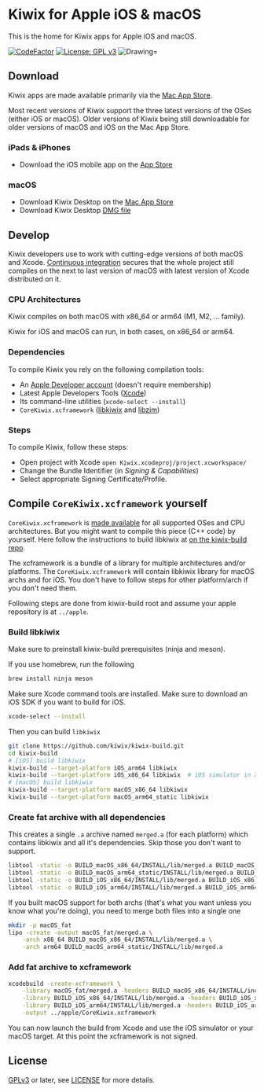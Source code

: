 # Kiwix for Apple iOS & macOS

This is the home for Kiwix apps for Apple iOS and macOS.

[![CodeFactor](https://www.codefactor.io/repository/github/kiwix/apple/badge)](https://www.codefactor.io/repository/github/kiwix/apple)
[![License: GPL v3](https://img.shields.io/badge/License-GPLv3-blue.svg)](https://www.gnu.org/licenses/gpl-3.0)
<img src="https://img.shields.io/badge/Swift-5.2-orange.svg" alt="Drawing="/>

## Download

Kiwix apps are made available primarily via the [Mac App
Store](https://macos.kiwix.org).

Most recent versions of Kiwix support the three latest versions of the
OSes (either iOS or macOS). Older versions of Kiwix being still
downloadable for older versions of macOS and iOS on the Mac App Store.

### iPads & iPhones ###
- Download the iOS mobile app on the [App Store](https://ios.kiwix.org)

### macOS ###
- Download Kiwix Desktop on the [Mac App Store](https://macos.kiwix.org)
- Download Kiwix Desktop [DMG file](https://download.kiwix.org/release/kiwix-desktop-macos/kiwix-desktop-macos.dmg)

## Develop

Kiwix developers use to work with cutting-edge versions of both macOS
and Xcode. [Continuous
integration](https://en.wikipedia.org/wiki/Continuous_integration)
secures that the whole project still compiles on the next to last
version of macOS with latest version of Xcode distributed on it.

### CPU Architectures

Kiwix compiles on both macOS with x86_64 or arm64 (M1, M2, ... family).

Kiwix for iOS and macOS can run, in both cases, on x86_64 or arm64.

### Dependencies

To compile Kiwix you rely on the following compilation tools:
* An [Apple Developer account](https://developer.apple.com) (doesn't require membership)
* Latest Apple Developers Tools ([Xcode](https://developer.apple.com/xcode/))
* Its command-line utilities (`xcode-select --install`)
* `CoreKiwix.xcframework` ([libkiwix](https://github.com/kiwix/libkiwix) and [libzim](https://github.com/openzim/libzim))

### Steps

To compile Kiwix, follow these steps:
* Open project with Xcode `open Kiwix.xcodeproj/project.xcworkspace/`
* Change the Bundle Identifier (in *Signing & Capabilities*)
* Select appropriate Signing Certificate/Profile.

## Compile `CoreKiwix.xcframework` yourself

`CoreKiwix.xcframework` is [made
available](https://dev.kiwix.org/apple/CoreKiwix.xcframework.zip) for
all supported OSes and CPU architectures. But you might want to
compile this piece (C++ code) by yourself. Here follow the
instructions to build libkiwix at [on the kiwix-build
repo](https://github.com/kiwix/kiwix-build).

The xcframework is a bundle of a library for multiple architectures
and/or platforms. The `CoreKiwix.xcframework` will contain libkiwix
library for macOS archs and for iOS. You don't have to follow steps
for other platform/arch if you don't need them.

Following steps are done from kiwix-build root and assume your apple
repository is at `../apple`.

### Build libkiwix

Make sure to preinstall kiwix-build prerequisites (ninja and meson).

If you use homebrew, run the following

```sh
brew install ninja meson
```

Make sure Xcode command tools are installed. Make sure to download an
iOS SDK if you want to build for iOS.

```sh
xcode-select --install
```

Then you can build `libkiwix` 

```sh
git clone https://github.com/kiwix/kiwix-build.git
cd kiwix-build
# [iOS] build libkiwix
kiwix-build --target-platform iOS_arm64 libkiwix
kiwix-build --target-platform iOS_x86_64 libkiwix  # iOS simulator in Xcode
# [macOS] build libkiwix
kiwix-build --target-platform macOS_x86_64 libkiwix
kiwix-build --target-platform macOS_arm64_static libkiwix
```

### Create fat archive with all dependencies

This creates a single `.a` archive named `merged.a` (for each
platform) which contains libkiwix and all it's dependencies.  Skip
those you don't want to support.

```sh
libtool -static -o BUILD_macOS_x86_64/INSTALL/lib/merged.a BUILD_macOS_x86_64/INSTALL/lib/*.a
libtool -static -o BUILD_macOS_arm64_static/INSTALL/lib/merged.a BUILD_macOS_arm64_static/INSTALL/lib/*.a
libtool -static -o BUILD_iOS_x86_64/INSTALL/lib/merged.a BUILD_iOS_x86_64/INSTALL/lib/*.a
libtool -static -o BUILD_iOS_arm64/INSTALL/lib/merged.a BUILD_iOS_arm64/INSTALL/lib/*.a
```

If you built macOS support for both archs (that's what you want unless
you know what you're doing), you need to merge both files into a
single one

```sh
mkdir -p macOS_fat
lipo -create -output macOS_fat/merged.a \
	-arch x86_64 BUILD_macOS_x86_64/INSTALL/lib/merged.a \
	-arch arm64 BUILD_macOS_arm64_static/INSTALL/lib/merged.a
```

### Add fat archive to xcframework

```sh
xcodebuild -create-xcframework \
	-library macOS_fat/merged.a -headers BUILD_macOS_x86_64/INSTALL/include \
	-library BUILD_iOS_x86_64/INSTALL/lib/merged.a -headers BUILD_iOS_x86_64/INSTALL/include \
	-library BUILD_iOS_arm64/INSTALL/lib/merged.a -headers BUILD_iOS_arm64/INSTALL/include \
	-output ../apple/CoreKiwix.xcframework
```

You can now launch the build from Xcode and use the iOS simulator or
your macOS target. At this point the xcframework is not signed.

## License

[GPLv3](https://www.gnu.org/licenses/gpl-3.0) or later, see
[LICENSE](LICENSE) for more details.